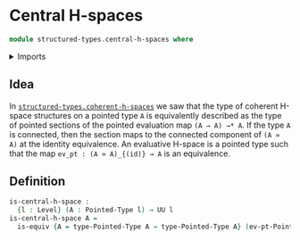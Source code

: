 # Central H-spaces

```agda
module structured-types.central-h-spaces where
```

<details><summary>Imports</summary>
```agda
open import foundation.equivalences
open import foundation.universe-levels
open import structured-types.pointed-types
```
</details>

## Idea

In [`structured-types.coherent-h-spaces`](structured-types.coherent-h-spaces.md) we saw that the type of coherent H-space structures on a pointed type `A` is equivalently described as the type of pointed sections of the pointed evaluation map `(A → A) →* A`. If the type `A` is connected, then the section maps to the connected component of `(A ≃ A)` at the identity equivalence. An evaluative H-space is a pointed type such that the map `ev_pt : (A ≃ A)_{(id)} → A` is an equivalence.

## Definition

```agda
is-central-h-space :
  {l : Level} (A : Pointed-Type l) → UU l
is-central-h-space A =
  is-equiv {A = type-Pointed-Type A → type-Pointed-Type A} (ev-pt-Pointed-Type A)
```
